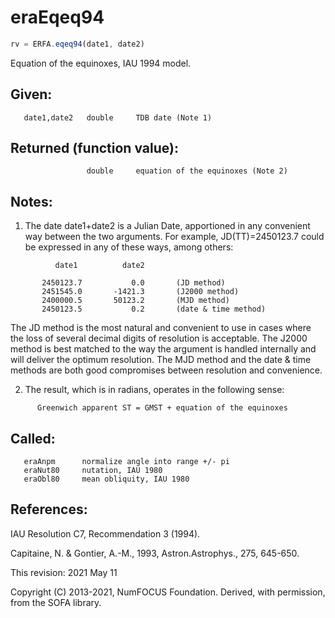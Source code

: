 # eraEqeq94

```js
rv = ERFA.eqeq94(date1, date2)
```

Equation of the equinoxes, IAU 1994 model.

## Given:
```
   date1,date2   double     TDB date (Note 1)
```

## Returned (function value):
```
                 double     equation of the equinoxes (Note 2)
```

## Notes:

1) The date date1+date2 is a Julian Date, apportioned in any
   convenient way between the two arguments.  For example,
   JD(TT)=2450123.7 could be expressed in any of these ways,
   among others:

```
          date1          date2

       2450123.7           0.0       (JD method)
       2451545.0       -1421.3       (J2000 method)
       2400000.5       50123.2       (MJD method)
       2450123.5           0.2       (date & time method)
```

   The JD method is the most natural and convenient to use in
   cases where the loss of several decimal digits of resolution
   is acceptable.  The J2000 method is best matched to the way
   the argument is handled internally and will deliver the
   optimum resolution.  The MJD method and the date & time methods
   are both good compromises between resolution and convenience.

2) The result, which is in radians, operates in the following sense:

```
      Greenwich apparent ST = GMST + equation of the equinoxes
```

## Called:
```
   eraAnpm      normalize angle into range +/- pi
   eraNut80     nutation, IAU 1980
   eraObl80     mean obliquity, IAU 1980
```

## References:

   IAU Resolution C7, Recommendation 3 (1994).

   Capitaine, N. & Gontier, A.-M., 1993, Astron.Astrophys., 275,
   645-650.

This revision:  2021 May 11

Copyright (C) 2013-2021, NumFOCUS Foundation.
Derived, with permission, from the SOFA library.

